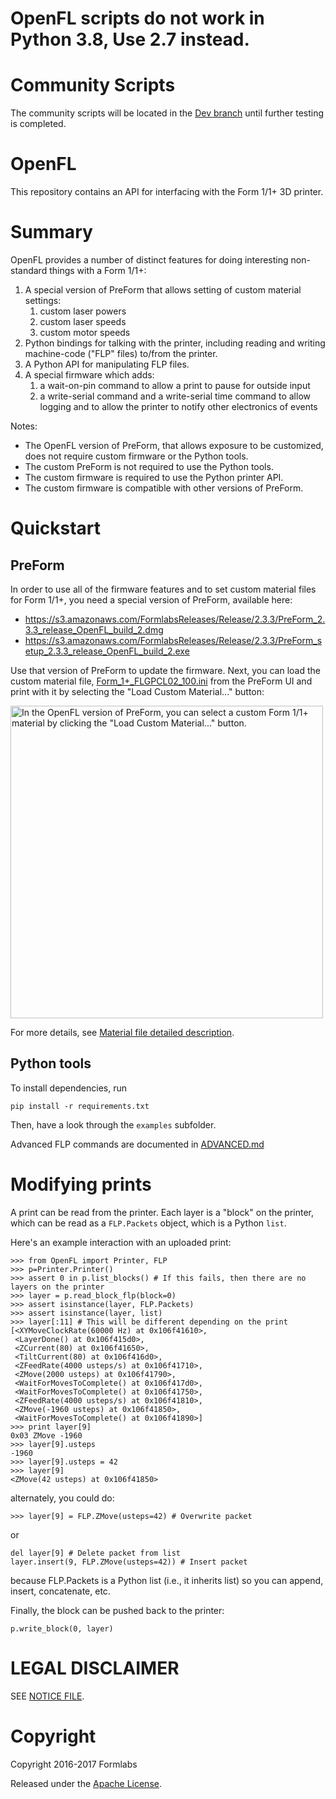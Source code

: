 # OpenFL scripts do not work in Python 3.8, Use 2.7 instead.

# Community Scripts

The community scripts will be located in the [Dev branch](https://github.com/opensourcemanufacturing/OpenFL/tree/Dev) until further testing is completed.

# OpenFL
This repository contains an API for interfacing with the Form 1/1+ 3D printer.

# Summary
OpenFL provides a number of distinct features for doing interesting non-standard things with a Form 1/1+:

1. A special version of PreForm that allows setting of custom material settings: 
   1. custom laser powers
   2. custom laser speeds
   3. custom motor speeds
2. Python bindings for talking with the printer, including reading and writing machine-code ("FLP" files) to/from the printer.
3. A Python API for manipulating FLP files.
4. A special firmware which adds:
   1. a wait-on-pin command to allow a print to pause for outside input
   2. a write-serial command and a write-serial time command to allow logging and to allow the printer to notify other electronics of events

Notes:
* The OpenFL version of PreForm, that allows exposure to be customized, does not require custom firmware or the Python tools.
* The custom PreForm is not required to use the Python tools.
* The custom firmware is required to use the Python printer API.
* The custom firmware is compatible with other versions of PreForm.


# Quickstart
## PreForm
In order to use all of the firmware features and to set custom material files for Form 1/1+, you need a special version of PreForm, available here:
* https://s3.amazonaws.com/FormlabsReleases/Release/2.3.3/PreForm_2.3.3_release_OpenFL_build_2.dmg
* https://s3.amazonaws.com/FormlabsReleases/Release/2.3.3/PreForm_setup_2.3.3_release_OpenFL_build_2.exe

Use that version of PreForm to update the firmware. Next, you can load the custom material file, [Form_1+_FLGPCL02_100.ini](Form_1+_FLGPCL02_100.ini) from the PreForm UI and print with it by selecting the "Load Custom Material..." button:

<img src="LoadCustomMaterial.png" width="500" alt="In the OpenFL version of PreForm, you can select a custom Form 1/1+ material by clicking the &quot;Load Custom Material...&quot; button.">

For more details, see [Material file detailed description](material_file_description.md).

## Python tools
To install dependencies, run
```
pip install -r requirements.txt
```

Then, have a look through the `examples` subfolder.

Advanced FLP commands are documented in [ADVANCED.md](ADVANCED.md)

# Modifying prints
A print can be read from the printer. Each layer is a "block" on the printer, which can be read as a `FLP.Packets` object, which is a Python `list`.

Here's an example interaction with an uploaded print:
```
>>> from OpenFL import Printer, FLP
>>> p=Printer.Printer()
>>> assert 0 in p.list_blocks() # If this fails, then there are no layers on the printer
>>> layer = p.read_block_flp(block=0)
>>> assert isinstance(layer, FLP.Packets)
>>> assert isinstance(layer, list)
>>> layer[:11] # This will be different depending on the print
[<XYMoveClockRate(60000 Hz) at 0x106f41610>,
 <LayerDone() at 0x106f415d0>,
 <ZCurrent(80) at 0x106f41650>,
 <TiltCurrent(80) at 0x106f416d0>,
 <ZFeedRate(4000 usteps/s) at 0x106f41710>,
 <ZMove(2000 usteps) at 0x106f41790>,
 <WaitForMovesToComplete() at 0x106f417d0>,
 <WaitForMovesToComplete() at 0x106f41750>,
 <ZFeedRate(4000 usteps/s) at 0x106f41810>,
 <ZMove(-1960 usteps) at 0x106f41850>,
 <WaitForMovesToComplete() at 0x106f41890>]
>>> print layer[9]
0x03 ZMove -1960
>>> layer[9].usteps
-1960
>>> layer[9].usteps = 42
>>> layer[9]
<ZMove(42 usteps) at 0x106f41850>
```
alternately, you could do:
```
>>> layer[9] = FLP.ZMove(usteps=42) # Overwrite packet
```
or
```
del layer[9] # Delete packet from list
layer.insert(9, FLP.ZMove(usteps=42)) # Insert packet
```
because FLP.Packets is a Python list (i.e., it inherits list) so you can append, insert, concatenate, etc.

Finally, the block can be pushed back to the printer:
```
p.write_block(0, layer)
```

# LEGAL DISCLAIMER
SEE [NOTICE FILE](NOTICE.md).

# Copyright
Copyright 2016-2017 Formlabs

Released under the [Apache License](https://github.com/formlabs/openfl/blob/master/COPYING).
